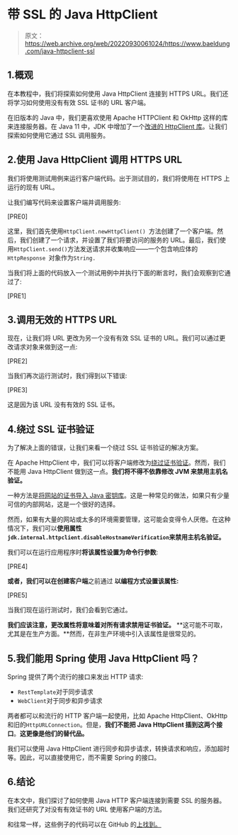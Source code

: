 # 带 SSL 的 Java HttpClient

> 原文：<https://web.archive.org/web/20220930061024/https://www.baeldung.com/java-httpclient-ssl>

## 1.概观

在本教程中，我们将探索如何使用 Java HttpClient 连接到 HTTPS URL。我们还将学习如何使用没有有效 SSL 证书的 URL 客户端。

在旧版本的 Java 中，我们更喜欢使用 Apache HTTPClient 和 OkHttp 这样的库来连接服务器。在 Java 11 中，JDK 中增加了一个[改进的 HttpClient 库](/web/20221117045616/https://www.baeldung.com/java-9-http-client)。让我们探索如何使用它通过 SSL 调用服务。

## 2.使用 Java HttpClient 调用 HTTPS URL

我们将使用测试用例来运行客户端代码。出于测试目的，我们将使用在 HTTPS 上运行的现有 URL。

让我们编写代码来设置客户端并调用服务:

[PRE0]

这里，我们首先使用`HttpClient.newHttpClient() `方法创建了一个客户端。然后，我们创建了一个请求，并设置了我们将要访问的服务的 URL。最后，我们使用`HttpClient.send()`方法发送请求并收集响应——一个包含响应体的`HttpResponse `对象作为`String.`

当我们将上面的代码放入一个测试用例中并执行下面的断言时，我们会观察到它通过了:

[PRE1]

## 3.调用无效的 HTTPS URL

现在，让我们将 URL 更改为另一个没有有效 SSL 证书的 URL。我们可以通过更改请求对象来做到这一点:

[PRE2]

当我们再次运行测试时，我们得到以下错误:

[PRE3]

这是因为该 URL 没有有效的 SSL 证书。

## 4.绕过 SSL 证书验证

为了解决上面的错误，让我们来看一个绕过 SSL 证书验证的解决方案。

在 Apache HttpClient 中，我们可以将客户端修改为[绕过证书验证](/web/20221117045616/https://www.baeldung.com/httpclient-ssl)。然而，我们不能用 Java HttpClient 做到这一点。**我们将不得不依靠修改 JVM 来禁用主机名验证。**

一种方法是[将网站的证书导入 Java 密钥库](/web/20221117045616/https://www.baeldung.com/java-import-cer-certificate-into-keystore)。这是一种常见的做法，如果只有少量可信的内部网站，这是一个很好的选择。

然而，如果有大量的网站或太多的环境需要管理，这可能会变得令人厌倦。在这种情况下，我们可以**使用属性`jdk.internal.httpclient.disableHostnameVerification`来禁用主机名验证。**

我们可以在运行应用程序时**将该属性设置为命令行参数**:

[PRE4]

**或者，我们可以在创建客户端**之前通过 **以编程方式设置该属性:**

[PRE5]

当我们现在运行测试时，我们会看到它通过。

**我们应该注意，更改属性将意味着对所有请求禁用证书验证。** **这可能不可取，尤其是在生产方面。**然而，在非生产环境中引入该属性是很常见的。

## 5.我们能用 Spring 使用 Java HttpClient 吗？

Spring 提供了两个流行的接口来发出 HTTP 请求:

*   `RestTemplate`对于同步请求
*   `WebClient`对于同步和异步请求

两者都可以和流行的 HTTP 客户端一起使用，比如 Apache HttpClient、OkHttp 和旧的`HttpURLConnection`。但是，**我们不能把 Java HttpClient 插到这两个接口**。**这更像是他们的替代品。**

我们可以使用 Java HttpClient 进行同步和异步请求，转换请求和响应，添加超时等。因此，可以直接使用它，而不需要 Spring 的接口。

## 6.结论

在本文中，我们探讨了如何使用 Java HTTP 客户端连接到需要 SSL 的服务器。我们还研究了对没有有效证书的 URL 使用客户端的方法。

和往常一样，这些例子的代码可以在 GitHub 的[上找到。](https://web.archive.org/web/20221117045616/https://github.com/eugenp/tutorials/tree/master/core-java-modules/core-java-11-2)